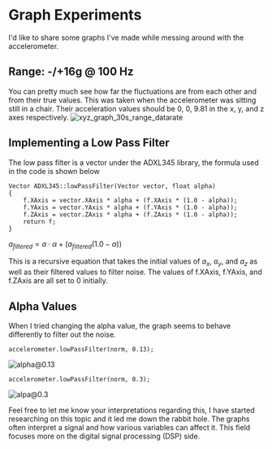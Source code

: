 # Graph Experiments
I'd like to share some graphs I've made while messing around with the accelerometer.

## Range: -/+16g @ 100 Hz
You can pretty much see how far the fluctuations are from each other and from their true values.
This was taken when the accelerometer was sitting still in a chair. Their acceleration values should be 0, 0, 9.81
in the x, y, and z axes respectively.
![xyz_graph_30s_range_datarate](https://github.com/sagaciousboi/shield-0.1.0/blob/main/others/xyz_graph_30s_16g_100hz.png)


## Implementing a Low Pass Filter
The low pass filter is a vector under the ADXL345 library, the formula used in the code is shown below

```
Vector ADXL345::lowPassFilter(Vector vector, float alpha)
{
    f.XAxis = vector.XAxis * alpha + (f.XAxis * (1.0 - alpha));
    f.YAxis = vector.YAxis * alpha + (f.YAxis * (1.0 - alpha));
    f.ZAxis = vector.ZAxis * alpha + (f.ZAxis * (1.0 - alpha));
    return f;
}
```
$a_{filtered} = a\cdot\alpha + {(a_{filtered}(1.0-\alpha))}$<br>

This is a recursive equation that takes the initial values of $a_x$, $a_y$, and $a_z$ as well as their filtered values to 
filter noise. The values of f.XAxis, f.YAxis, and f.ZAxis are all set to 0 initially.

## Alpha Values
When I tried changing the alpha value, the graph seems to behave differently to filter out the noise.
```
accelerometer.lowPassFilter(norm, 0.13);
```
![alpha@0.13](https://github.com/sagaciousboi/shield-0.1.0/blob/main/others/xyz_graph_30s_16g_100hz_lowpassfilter_alpha0.13.png)
```
accelerometer.lowPassFilter(norm, 0.3);
```
![alpa@0.3](https://github.com/sagaciousboi/shield-0.1.0/blob/main/others/xyz_graph_20s_16g_100hz_lowpassfilter_alpha0.3.png)

Feel free to let me know your interpretations regarding this, I have started researching on this topic 
and it led me down the rabbit hole. The graphs often interpret a signal and how various variables can affect it. 
This field focuses more on the digital signal processing (DSP) side. 
